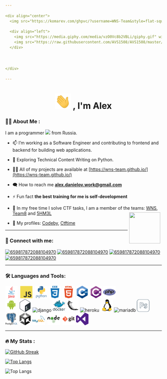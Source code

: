 ```yaml
---

<div align="center">
  <img src="https://komarev.com/ghpvc/?username=WNS-Team&style=flat-square&color=blue" alt=""/>
  
  <div align="left"> 
    <img src="https://media.giphy.com/media/vzO0Vc8b2VBLi/giphy.gif" width="400" height="300"/>
    <img src="https://raw.githubusercontent.com/AVS1508/AVS1508/master/assets/Night-Coding.gif" width="400" height="300"/> 
  </div>  
  

  
</div>

---
```


<h1 align="center">
 <img src="https://raw.githubusercontent.com/ABSphreak/ABSphreak/master/gifs/Hi.gif" width="50"> 
  , I'm Alex
</h1>

### :man_technologist: About Me :
I am a programmer <img src="https://media.giphy.com/media/WUlplcMpOCEmTGBtBW/giphy.gif" width="30"> from Russia. 
- 📫 I’m working as a Software Engineer and contributing to frontend and backend for building web applications.

- 🤖 Exploring Technical Content Writing on Python.

- 👨‍💻 All of my projects are available at [https://wns-team.github.io/](https://wns-team.github.io/)

- 🗨️ How to reach me **alex.danielov.work@gmail.com**

- ⚡ Fun fact **the best training for me is self-development**

- 🔭 In my free time I solve CTF tasks, I am a member of the teams: [WNS](https://ctftime.org/team/165585/), [Team8](https://ctftime.org/team/11807/) and [5HM3L](https://ctftime.org/team/151934/)   <img src="https://media.giphy.com/media/ukMiDlCmdv2og/giphy.gif" width="100" height="100" align="right" 
  vspace="5" hspace="5" />

- 📝 My profiles: [Codeby](https://codeby.games/users/WNS), [Ctftime](https://ctftime.org/team/165585/)

---

<h3 align="left">🧾 Connect with me:</h3>
<p align="left">
  <a href="https://discord.gg/659817872088104970" target="blank"><img align="center" src="https://raw.githubusercontent.com/rahuldkjain/github-profile-readme-generator/master/src/images/icons/Social/discord.svg" alt="659817872088104970" height="30" width="40" /></a>
  <a href="https://wns-team.github.io/" target="blank"><img align="center" src="https://cdn.jsdelivr.net/npm/simple-icons@3.0.1/icons/icloud.svg" alt="659817872088104970" height="30" width="40" /></a>
  <a href="https://github.com/WNS-Team" target="blank"><img align="center" src="https://cdn.jsdelivr.net/npm/simple-icons@3.0.1/icons/github.svg" alt="659817872088104970" height="30" width="40" /></a>
  <a href="https://app.hackthebox.com/profile/813050" target="blank"><img align="center" src="https://static-00.iconduck.com/assets.00/hack-the-box-icon-512x512-pokr8xc5.png" alt="659817872088104970" height="35" width="35" /></a>

</p>

<div id="header" align="right">
    
</div>


---


<h3 align="left">🛠 Languages and Tools:</h3>

<div align="left"> 
  <img src="https://github.com/devicons/devicon/blob/master/icons/java/java-original-wordmark.svg" title="Java" alt="Java" width="40" height="40"/>&nbsp;
  <img src="https://github.com/devicons/devicon/blob/master/icons/javascript/javascript-original.svg" title="JavaScript" alt="JavaScript" width="40" height="40"/>&nbsp;
  <img src="https://github.com/devicons/devicon/blob/master/icons/python/python-original-wordmark.svg" title="Python" **alt="Git" width="40" height="40"/>
  <img src="https://github.com/devicons/devicon/blob/master/icons/css3/css3-plain-wordmark.svg" title="CSS" **alt="Git" width="40" height="40"/>
  <img src="https://github.com/devicons/devicon/blob/master/icons/html5/html5-plain-wordmark.svg" title="Html" **alt="Git" width="40" height="40"/>
  <img src="https://raw.githubusercontent.com/devicons/devicon/master/icons/cplusplus/cplusplus-original.svg" title="C++" alt="cplusplus" width="40" height="40"/>
  <img src="https://raw.githubusercontent.com/devicons/devicon/master/icons/csharp/csharp-original.svg" title="C#" alt="csharp" width="40" height="40"/>
  <img src="https://raw.githubusercontent.com/devicons/devicon/master/icons/php/php-original.svg" title="Php" alt="php" width="40" height="40"/>  
</div>

<div>
  <img src="https://raw.githubusercontent.com/devicons/devicon/master/icons/android/android-original-wordmark.svg"  title="Android" alt="android" width="40" height="40"/>
  <img src="https://github.com/devicons/devicon/blob/master/icons/bash/bash-original.svg"  title="Bash" alt="bash" width="40" height="40"/>
 
  <img src="https://cdn.worldvectorlogo.com/logos/django.svg" title="Django" alt="django" width="40" height="40"/>
  <img src="https://raw.githubusercontent.com/devicons/devicon/master/icons/docker/docker-original-wordmark.svg" title="Docker" alt="docker" width="40" height="40"/>
  <img src="https://github.com/devicons/devicon/blob/master/icons/flask/flask-original.svg" title="Flask" alt="flask" width="40" height="40"/>
  <img src="https://www.vectorlogo.zone/logos/heroku/heroku-icon.svg" title="Heroku" alt="heroku" width="40" height="40"/>
  <img src="https://raw.githubusercontent.com/devicons/devicon/master/icons/linux/linux-original.svg" title="Linux" alt="linux" width="40" height="40"/>
  <img src="https://www.vectorlogo.zone/logos/mariadb/mariadb-icon.svg" title="Mariadb" alt="mariadb" width="40" height="40"/>
  <img src="https://raw.githubusercontent.com/devicons/devicon/master/icons/photoshop/photoshop-line.svg" title="Photoshop" alt="photoshop" width="40" height="40"/>
  <img src="https://raw.githubusercontent.com/devicons/devicon/master/icons/postgresql/postgresql-original-wordmark.svg" title="Postgresql" alt="postgresql" width="40" height="40"/>
  <img src="https://github.com/devicons/devicon/blob/master/icons/unity/unity-original.svg" title="Unity" alt="unity" width="40" height="40"/>  
  <img src="https://github.com/devicons/devicon/blob/master/icons/mysql/mysql-original-wordmark.svg" title="MySQL"  alt="MySQL" width="40" height="40"/>&nbsp;
  <img src="https://github.com/devicons/devicon/blob/master/icons/nodejs/nodejs-original-wordmark.svg" title="NodeJS" alt="NodeJS" width="40" height="40"/>&nbsp;
  <img src="https://github.com/devicons/devicon/blob/master/icons/git/git-original-wordmark.svg" title="Git" **alt="Git" width="40" height="40"/>
  <img src="https://github.com/devicons/devicon/blob/master/icons/visualstudio/visualstudio-plain.svg" title="Visual Studio" **alt="Git" width="40" height="40"/>     
</div>

---
 
### :fire: My Stats :
[![GitHub Streak](http://github-readme-streak-stats.herokuapp.com?user=WNS-Team&theme=dark&hide_border=true)](https://git.io/streak-stats)

[![Top Langs](https://github-readme-stats.vercel.app/api/top-langs/?username=WNS-Team&layout=compact&theme=vision-friendly-dark)](https://github.com/anuraghazra/github-readme-stats)

![Top Langs](https://github-readme-stats.vercel.app/api?username=wns-team&show_icons=true&locale=en)




